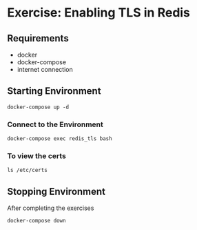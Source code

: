 # Exercise: Enabling TLS in Redis

## Requirements

- docker
- docker-compose
- internet connection

## Starting Environment

```
docker-compose up -d
```

### Connect to the Environment
```
docker-compose exec redis_tls bash
```

### To view the certs

```
ls /etc/certs
```

## Stopping Environment

After completing the exercises

```
docker-compose down
```

